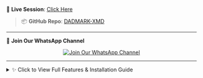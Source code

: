 🔗 **Live Session**: [Click Here](https://six391-wkgc.onrender.com/)  
> 📦 **GitHub Repo**: [DADMARK-XMD](https://github.com/dadmarkmd/DADMARK-XMD)

---

📲 **Join Our WhatsApp Channel**

<p align="center">
  <a href="https://whatsapp.com/channel/0029Vb5Ydyb3LdQdiihg9A19">
    <img title="Join Our WhatsApp Channel" src="https://img.shields.io/badge/Join_WhatsApp_Channel-Click_Here-green?style=for-the-badge&logo=whatsapp" />
  </a>
</p>

---

<details>
  <summary>✨ Click to View Full Features & Installation Guide</summary>

### ✨ Features

✅ Multi-device WhatsApp support  
✅ QR Code login system  
✅ Customizable bot commands  
✅ Media handling (images, videos, stickers)  
✅ Admin-only features  
✅ Group and private chat support  
✅ Easy to deploy on platforms like Render, Heroku, or VPS  
✅ Docker support  

---

### ⚙️ Installation

To set up DADMARK XMD locally:

```bash
# Clone the repository
git clone https://github.com/dadmarkmd/DADMARK-XMD.git

# Navigate into the project folder
cd DADMARK-XMD

# Install dependencies
npm install

# Start the bot
npm start


---

🐳 Docker Support

You can also run DADMARK XMD using Docker:

# Build Docker image
docker build -t dadmark-xmd .

# Run the container
docker run -it dadmark-xmd

> Docker Support Maintained by:
📞 dadmark — +254714342128




---

🤝 Contributors

Big thanks to everyone involved:

@dadmarkmd – Project lead, core developer, and maintainer
@caseyrhodes – Contributor and support


---

🧩 License

This project is licensed under the MIT License.


---

🧠 Credits

Built and maintained by Dadmark XMD — contributions, stars, and forks are welcome!

</details>
